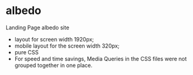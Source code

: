 # albedo
Landing Page albedo site 

- layout for screen width 1920px;
- mobile layout for the screen width 320px;
- pure CSS
- For speed and time savings, Media Queries in the CSS files were not grouped together in one place.
